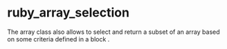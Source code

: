 # ruby_array_selection
The array class also allows to select and return a subset of an array based on some criteria defined in a block .
